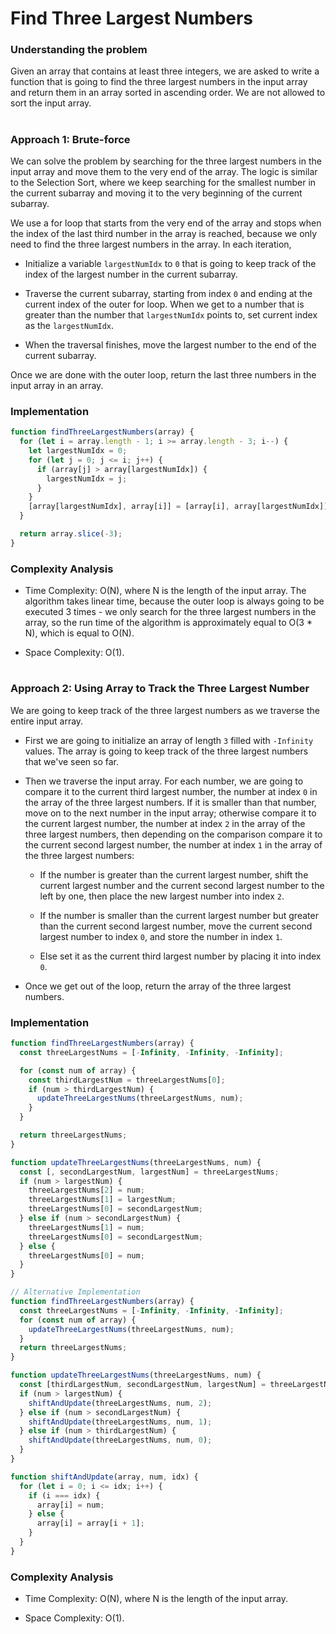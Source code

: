 # Find Three Largest Numbers

### Understanding the problem

Given an array that contains at least three integers, we are asked to write a function that is going to find the three largest numbers in the input array and return them in an array sorted in ascending order. We are not allowed to sort the input array.

#

### Approach 1: Brute-force

We can solve the problem by searching for the three largest numbers in the input array and move them to the very end of the array. The logic is similar to the Selection Sort, where we keep searching for the smallest number in the current subarray and moving it to the very beginning of the current subarray.

We use a for loop that starts from the very end of the array and stops when the index of the last third number in the array is reached, because we only need to find the three largest numbers in the array. In each iteration,

- Initialize a variable `largestNumIdx` to `0` that is going to keep track of the index of the largest number in the current subarray.

- Traverse the current subarray, starting from index `0` and ending at the current index of the outer for loop. When we get to a number that is greater than the number that `largestNumIdx` points to, set current index as the `largestNumIdx`.

- When the traversal finishes, move the largest number to the end of the current subarray.

Once we are done with the outer loop, return the last three numbers in the input array in an array.

### Implementation

```js
function findThreeLargestNumbers(array) {
  for (let i = array.length - 1; i >= array.length - 3; i--) {
    let largestNumIdx = 0;
    for (let j = 0; j <= i; j++) {
      if (array[j] > array[largestNumIdx]) {
        largestNumIdx = j;
      }
    }
    [array[largestNumIdx], array[i]] = [array[i], array[largestNumIdx]];
  }

  return array.slice(-3);
}
```

### Complexity Analysis

- Time Complexity: O(N), where N is the length of the input array. The algorithm takes linear time, because the outer loop is always going to be executed 3 times - we only search for the three largest numbers in the array, so the run time of the algorithm is approximately equal to O(3 \* N), which is equal to O(N).

- Space Complexity: O(1).

#

### Approach 2: Using Array to Track the Three Largest Number

We are going to keep track of the three largest numbers as we traverse the entire input array.

- First we are going to initialize an array of length `3` filled with `-Infinity` values. The array is going to keep track of the three largest numbers that we've seen so far.

- Then we traverse the input array. For each number, we are going to compare it to the current third largest number, the number at index `0` in the array of the three largest numbers. If it is smaller than that number, move on to the next number in the input array; otherwise compare it to the current largest number, the number at index `2` in the array of the three largest numbers, then depending on the comparison compare it to the current second largest number, the number at index `1` in the array of the three largest numbers:

  - If the number is greater than the current largest number, shift the current largest number and the current second largest number to the left by one, then place the new largest number into index `2`.

  - If the number is smaller than the current largest number but greater than the current second largest number, move the current second largest number to index `0`, and store the number in index `1`.

  - Else set it as the current third largest number by placing it into index `0`.

- Once we get out of the loop, return the array of the three largest numbers.

### Implementation

```js
function findThreeLargestNumbers(array) {
  const threeLargestNums = [-Infinity, -Infinity, -Infinity];

  for (const num of array) {
    const thirdLargestNum = threeLargestNums[0];
    if (num > thirdLargestNum) {
      updateThreeLargestNums(threeLargestNums, num);
    }
  }

  return threeLargestNums;
}

function updateThreeLargestNums(threeLargestNums, num) {
  const [, secondLargestNum, largestNum] = threeLargestNums;
  if (num > largestNum) {
    threeLargestNums[2] = num;
    threeLargestNums[1] = largestNum;
    threeLargestNums[0] = secondLargestNum;
  } else if (num > secondLargestNum) {
    threeLargestNums[1] = num;
    threeLargestNums[0] = secondLargestNum;
  } else {
    threeLargestNums[0] = num;
  }
}

// Alternative Implementation
function findThreeLargestNumbers(array) {
  const threeLargestNums = [-Infinity, -Infinity, -Infinity];
  for (const num of array) {
    updateThreeLargestNums(threeLargestNums, num);
  }
  return threeLargestNums;
}

function updateThreeLargestNums(threeLargestNums, num) {
  const [thirdLargestNum, secondLargestNum, largestNum] = threeLargestNums;
  if (num > largestNum) {
    shiftAndUpdate(threeLargestNums, num, 2);
  } else if (num > secondLargestNum) {
    shiftAndUpdate(threeLargestNums, num, 1);
  } else if (num > thirdLargestNum) {
    shiftAndUpdate(threeLargestNums, num, 0);
  }
}

function shiftAndUpdate(array, num, idx) {
  for (let i = 0; i <= idx; i++) {
    if (i === idx) {
      array[i] = num;
    } else {
      array[i] = array[i + 1];
    }
  }
}
```

### Complexity Analysis

- Time Complexity: O(N), where N is the length of the input array.

- Space Complexity: O(1).
